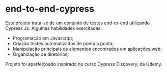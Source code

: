 # end-to-end-cypress
Este projeto trata-se de um conjunto de testes end-to-end utilizando Cypress Js.
Algumas habilidades exercitadas:
- Programação em Javascript;
- Criação testes automatizados de ponta a ponta;
- Manipulação principais os elementos encontrados em aplicações web;
- Organização de diretórios;

Projeto foi aperfeiçoado inspirado no curso Cypress Discovery, da Udemy.
